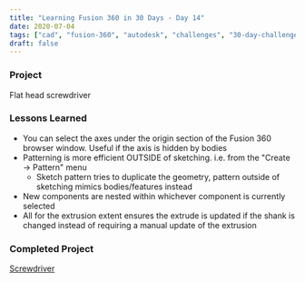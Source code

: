 ```yaml
---
title: "Learning Fusion 360 in 30 Days - Day 14"
date: 2020-07-04
tags: ["cad", "fusion-360", "autodesk", "challenges", "30-day-challenge", "fusion-360-in-30"]
draft: false
---
```

### Project
Flat head screwdriver

### Lessons Learned
- You can select the axes under the origin section of the Fusion 360 browser window. Useful if the axis is hidden by bodies
- Patterning is more efficient OUTSIDE of sketching. i.e. from the "Create → Pattern" menu
    - Sketch pattern tries to duplicate the geometry, pattern outside of sketching mimics bodies/features instead
- New components are nested within whichever component is currently selected
- All for the extrusion extent ensures the extrude is updated if the shank is changed instead of requiring a manual update of the extrusion

### Completed Project
[Screwdriver](https://a360.co/3glpoMi)

